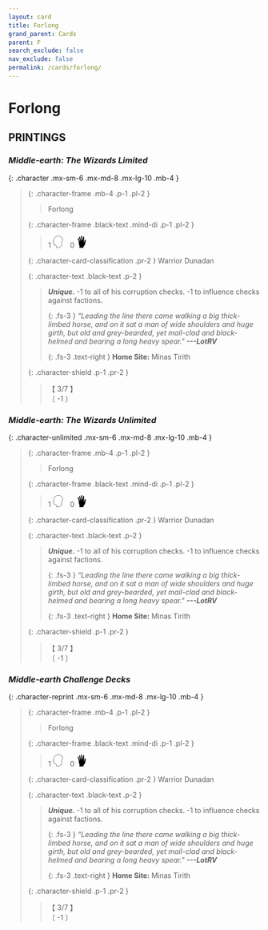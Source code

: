 ```yaml
---
layout: card
title: Forlong
grand_parent: Cards
parent: F
search_exclude: false
nav_exclude: false
permalink: /cards/forlong/
---
```


# Forlong


## PRINTINGS


### _Middle-earth: The Wizards Limited_

{: .character .mx-sm-6 .mx-md-8 .mx-lg-10 .mb-4 }
> {: .character-frame .mb-4 .p-1 .pl-2 }
> > <div class="card-mp"></div>
> > <div class="character-card-name">Forlong</div>
>
> {: .character-frame .black-text .mind-di .p-1 .pl-2 }
> > 1 ![](/assets/images/mind.svg)&emsp;0 ![](/assets/images/di.svg)
>
> {: .character-card-classification .pr-2 }
> Warrior Dunadan
>
> {: .character-text .black-text .p-2 }
> > _**Unique.**_ -1 to all of his corruption checks. -1 to influence checks against factions. 
> > 
> > {: .fs-3 } 
> > _“Leading the line there came walking a big thick-limbed horse, and on it sat a man of wide shoulders and huge girth, but old and grey-bearded, yet mail-clad and black-helmed and bearing a long heavy spear."_ ***---&#65279;LotRV***  
> > 
> > {: .fs-3 .text-right } 
> > **Home Site:** Minas Tirith 
>
> {: .character-shield .p-1 .pr-2 }
> > <div class="card-shield">【 3/7 】</div>
> > <div class="card-corruption">〔 -1 〕</div>

### _Middle-earth: The Wizards Unlimited_

{: .character-unlimited .mx-sm-6 .mx-md-8 .mx-lg-10 .mb-4 }
> {: .character-frame .mb-4 .p-1 .pl-2 }
> > <div class="card-mp"></div>
> > <div class="character-card-name">Forlong</div>
>
> {: .character-frame .black-text .mind-di .p-1 .pl-2 }
> > 1 ![](/assets/images/mind.svg)&emsp;0 ![](/assets/images/di.svg)
>
> {: .character-card-classification .pr-2 }
> Warrior Dunadan
>
> {: .character-text .black-text .p-2 }
> > _**Unique.**_ -1 to all of his corruption checks. -1 to influence checks against factions. 
> > 
> > {: .fs-3 } 
> > _“Leading the line there came walking a big thick-limbed horse, and on it sat a man of wide shoulders and huge girth, but old and grey-bearded, yet mail-clad and black-helmed and bearing a long heavy spear."_ ***---&#65279;LotRV***  
> > 
> > {: .fs-3 .text-right } 
> > **Home Site:** Minas Tirith 
>
> {: .character-shield .p-1 .pr-2 }
> > <div class="card-shield">【 3/7 】</div>
> > <div class="card-corruption">〔 -1 〕</div>

### _Middle-earth Challenge Decks_

{: .character-reprint .mx-sm-6 .mx-md-8 .mx-lg-10 .mb-4 }
> {: .character-frame .mb-4 .p-1 .pl-2 }
> > <div class="card-mp"></div>
> > <div class="character-card-name">Forlong</div>
>
> {: .character-frame .black-text .mind-di .p-1 .pl-2 }
> > 1 ![](/assets/images/mind.svg)&emsp;0 ![](/assets/images/di.svg)
>
> {: .character-card-classification .pr-2 }
> Warrior Dunadan
>
> {: .character-text .black-text .p-2 }
> > _**Unique.**_ -1 to all of his corruption checks. -1 to influence checks against factions. 
> > 
> > {: .fs-3 } 
> > _“Leading the line there came walking a big thick-limbed horse, and on it sat a man of wide shoulders and huge girth, but old and grey-bearded, yet mail-clad and black-helmed and bearing a long heavy spear."_ ***---&#65279;LotRV***  
> > 
> > {: .fs-3 .text-right } 
> > **Home Site:** Minas Tirith 
>
> {: .character-shield .p-1 .pr-2 }
> > <div class="card-shield">【 3/7 】</div>
> > <div class="card-corruption">〔 -1 〕</div>
